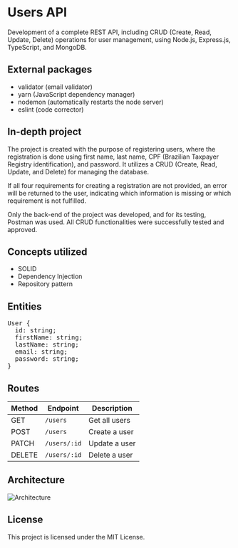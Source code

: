 # Users API 

Development of a complete REST API, including CRUD (Create, Read, Update, Delete) operations for user management, using Node.js, Express.js, TypeScript, and MongoDB.

## External packages

- validator (email validator)
- yarn (JavaScript dependency manager)
- nodemon (automatically restarts the node server)
- eslint (code corrector)

## In-depth project

The project is created with the purpose of registering users, where the registration is done using first name, last name, CPF (Brazilian Taxpayer Registry identification), and password. It utilizes a CRUD (Create, Read, Update, and Delete) for managing the database. 

If all four requirements for creating a registration are not provided, an error will be returned to the user, indicating which information is missing or which requirement is not fulfilled.

Only the back-end of the project was developed, and for its testing, Postman was used. All CRUD functionalities were successfully tested and approved.

## Concepts utilized

- SOLID
- Dependency Injection
- Repository pattern

## Entities 

<pre>
User {
  id: string;
  firstName: string;
  lastName: string;
  email: string;
  password: string;
}</pre>

## Routes 

| Method | Endpoint                   | Description                      |
|--------|----------------------------|----------------------------------|
| GET    | `/users`                   | Get all users                    |
| POST   | `/users`                   | Create a user                    |
| PATCH  | `/users/:id`               | Update a user                    |
| DELETE | `/users/:id`               | Delete a user                    | 


## Architecture

![Architecture](https://imgur.com/k5mXFoZ.png)

## License

This project is licensed under the MIT License.
